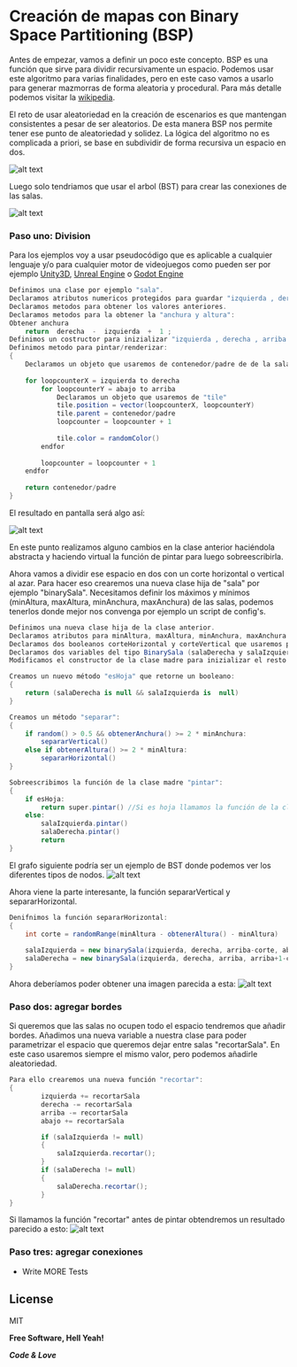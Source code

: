 # Creación de mapas con Binary Space Partitioning (BSP)

Antes de empezar, vamos a definir un poco este concepto. BSP es una función que sirve para dividir recursivamente un espacio. Podemos usar este algoritmo para varias finalidades, pero en este caso vamos a usarlo para generar mazmorras de forma aleatoria y procedural. Para más detalle podemos visitar la [wikipedia].

El reto de usar aleatoriedad en la creación de escenarios es que mantengan consistentes a pesar de ser aleatorios. De esta manera BSP nos permite tener ese punto de aleatoriedad y solidez. La lógica del algoritmo no es complicada a priori, se base en subdividir de forma recursiva un espacio en dos.

![alt text](https://cdn.kintoncloud.com/assets/img/1_HKJEoxPoma.png)

Luego solo tendriamos que usar el arbol (BST) para crear las conexiones de las salas.

![alt text](https://cdn.kintoncloud.com/assets/img/1_SWoGcYUaQS.png)

### Paso uno: Division

Para los ejemplos voy a usar pseudocódigo que es aplicable a cualquier lenguaje y/o para cualquier motor de videojuegos como pueden ser por ejemplo [Unity3D], [Unreal Engine] o [Godot Engine]

```csharp
Definimos una clase por ejemplo "sala".
Declaramos atributos numericos protegidos para guardar "izquierda , derecha , arriba , abajo".
Declaramos metodos para obtener los valores anteriores.
Declaramos metodos para la obtener la "anchura y altura":
Obtener anchura
    return  derecha  -  izquierda  +  1 ;
Definimos un costructor para inizializar "izquierda , derecha , arriba , abajo".
Definimos metodo para pintar/renderizar:
{
    Declaramos un objeto que usaremos de contenedor/padre de de la sala
    
    for loopcounterX = izquierda to derecha
        for loopcounterY = abajo to arriba
            Declaramos un objeto que usaremos de "tile"
            tile.position = vector(loopcounterX, loopcounterY)
            tile.parent = contenedor/padre
            loopcounter = loopcounter + 1
            
            tile.color = randomColor()
        endfor
        
        loopcounter = loopcounter + 1
    endfor    
    
    return contenedor/padre
}
```

El resultado en pantalla será algo así:

![alt text](https://cdn.kintoncloud.com/assets/img/1_qbJWmQeIIv.png)

En este punto realizamos alguno cambios en la clase anterior haciéndola abstracta y haciendo virtual la función de pintar para luego sobreescribirla.

Ahora vamos a dividir ese espacio en dos con un corte horizontal o vertical al azar.
Para hacer eso crearemos una nueva clase hija de "sala" por ejemplo "binarySala".
Necesitamos definir los máximos y mínimos (minAltura, maxAltura, minAnchura, maxAnchura) de las salas, podemos tenerlos donde mejor nos convenga por ejemplo un script de config's.


```csharp
Definimos una nueva clase hija de la clase anterior.
Declaramos atributos para minAltura, maxAltura, minAnchura, maxAnchura.
Declaramos dos booleanos corteHorizontal y corteVertical que usaremos para saber si el nodo (sala) es un nodo hoja o no.
Declaramos dos variables del tipo BinarySala (salaDerecha y salaIzquierda)
Modificamos el constructor de la clase madre para inizializar el resto de variables a false y null

Creamos un nuevo método "esHoja" que retorne un booleano:
{
    return (salaDerecha is null && salaIzquierda is  null)
}

Creamos un método "separar":
{
    if random() > 0.5 && obtenerAnchura() >= 2 * minAnchura:
        separarVertical()
    else if obtenerAltura() >= 2 * minAltura:
        separarHorizontal()
}

Sobreescribimos la función de la clase madre "pintar":
{
    if esHoja:
        return super.pintar() //Si es hoja llamamos la función de la clase madre
    else:
        salaIzquierda.pintar()
        salaDerecha.pintar()
        return 
}
```
El grafo siguiente podría ser un ejemplo de BST donde podemos ver los diferentes tipos de nodos.
![alt text](https://cdn.kintoncloud.com/assets/img/BST.png)

Ahora viene la parte interesante, la función separarVertical y separarHorizontal.
```csharp
Denifnimos la función separarHorizontal:
{
    int corte = randomRange(minAltura - obtenerAltura() - minAltura)
    
    salaIzquierda = new binarySala(izquierda, derecha, arriba-corte, abajo);
    salaDerecha = new binarySala(izquierda, derecha, arriba, arriba+1-corte);
}
```

Ahora deberíamos poder obtener una imagen parecida a esta:
![alt text]()

### Paso dos: agregar bordes
Si queremos que las salas no ocupen todo el espacio tendremos que añadir bordes. Añadimos una nueva variable a nuestra clase para poder parametrizar el espacio que queremos dejar entre salas "recortarSala". En este caso usaremos siempre el mismo valor, pero podemos añadirle aleatoriedad.
```csharp
Para ello crearemos una nueva función "recortar":
{
        izquierda += recortarSala
        derecha -= recortarSala
        arriba -= recortarSala
        abajo += recortarSala

        if (salaIzquierda != null)
        {
            salaIzquierda.recortar();
        }
        if (salaDerecha != null)
        {
            salaDerecha.recortar();
        }
}
```
Si llamamos la función "recortar" antes de pintar obtendremos un resultado parecido a esto:
![alt text]()

### Paso tres: agregar conexiones
 - Write MORE Tests


License
----

MIT


**Free Software, Hell Yeah!**

**_Code & Love_**

[//]: # (These are reference links used in the body of this note and get stripped out when the markdown processor does its job. There is no need to format nicely because it shouldn't be seen. Thanks SO - http://stackoverflow.com/questions/4823468/store-comments-in-markdown-syntax)

   [wikipedia]: <https://es.wikipedia.org/wiki/Partici%C3%B3n_binaria_del_espacio>
   [Unity3d]: <https://unity.com/es>
   [Unreal Engine]: <https://www.unrealengine.com/>   
   [Godot Engine]: <https://godotengine.org/>      
